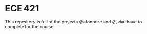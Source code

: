 ECE 421
=======

This repository is full of the projects @afontaine and @jviau have to complete
for the course.

